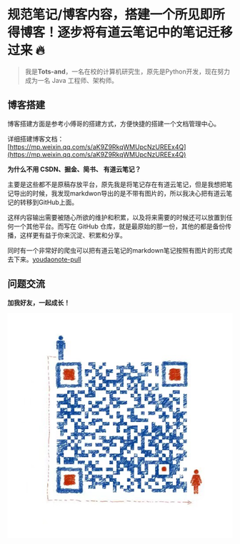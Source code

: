 # 规范笔记/博客内容，搭建一个所见即所得博客！逐步将有道云笔记中的笔记迁移过来 🔥

>我是**Tots-and**，一名在校的计算机研究生，原先是Python开发，现在努力成为一名 Java 工程师、架构师。

## 博客搭建

博客搭建方面是参考小傅哥的搭建方式，方便快捷的搭建一个文档管理中心。

详细搭建博客文档：[https://mp.weixin.qq.com/s/aK9Z9RkqWMUpcNzUREEx4Q](https://mp.weixin.qq.com/s/aK9Z9RkqWMUpcNzUREEx4Q)

**为什么不用 CSDN、掘金、简书、 有道云笔记？**

主要是这些都不是原稿存放平台，原先我是将笔记存在有道云笔记，但是我想把笔记导出的时候，我发现markdwon导出的是不带有图片的，所以我决心把有道云笔记的转移到GitHub上面。

这样内容输出需要被随心所欲的维护和积累，以及将来需要的时候还可以放置到任何一个其他平台。而写在 GitHub 仓库，就是最原始的那一份，其他的都是备份传播，这样更有益于你来沉淀、积累和分享。

同时有一个非常好的爬虫可以把有道云笔记的markdown笔记按照有图片的形式爬去下来。[youdaonote-pull](https://github.com/wychmod/youdaonote-pull)

## 问题交流
**加我好友，一起成长！**  

![](/docs/_media/totsand.jpg)

